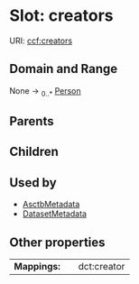 
# Slot: creators




URI: [ccf:creators](http://purl.org/ccf/creators)


## Domain and Range

None &#8594;  <sub>0..\*</sub> [Person](Person.md)

## Parents


## Children


## Used by

 * [AsctbMetadata](AsctbMetadata.md)
 * [DatasetMetadata](DatasetMetadata.md)

## Other properties

|  |  |  |
| --- | --- | --- |
| **Mappings:** | | dct:creator |

